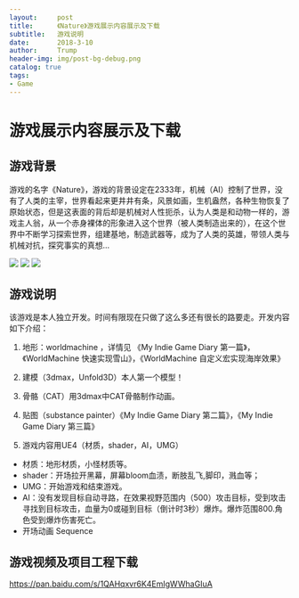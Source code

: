 ```yaml
---
layout:     post
title:      《Nature》游戏展示内容展示及下载
subtitle:   游戏说明
date:       2018-3-10
author:     Trump
header-img: img/post-bg-debug.png
catalog: true
tags:
- Game
---
```


# 游戏展示内容展示及下载

## 游戏背景
游戏的名字《Nature》，游戏的背景设定在2333年，机械（AI）控制了世界，没有了人类的主宰，世界看起来更井井有条，风景如画，生机盎然，各种生物恢复了原始状态，但是这表面的背后却是机械对人性扼杀，认为人类是和动物一样的，游戏主人翁，从一个赤身裸体的形象进入这个世界（被人类制造出来的），在这个世界中不断学习探索世界，组建基地，制造武器等，成为了人类的英雄，带领人类与机械对抗，探究事实的真想...

![](http://mingchuan.wang/img/MyIndieGameDiary/8.png)
![](http://mingchuan.wang/img/MyIndieGameDiary/9.png)
![](http://mingchuan.wang/img/MyIndieGameDiary/10.png)

## 游戏说明
该游戏是本人独立开发。时间有限现在只做了这么多还有很长的路要走。开发内容如下介绍：

1. 地形：worldmachine ，详情见 《My Indie Game Diary 第一篇》，《WorldMachine 快速实现雪山》，《WorldMachine 自定义宏实现海岸效果》

2. 建模（3dmax，Unfold3D）本人第一个模型！

3. 骨骼（CAT）用3dmax中CAT骨骼制作动画。

4. 贴图（substance painter）《My Indie Game Diary 第二篇》，《My Indie Game Diary 第三篇》

5. 游戏内容用UE4（材质，shader，AI，UMG）

- 材质：地形材质，小怪材质等。  
- shader：开场拉开黑幕，屏幕bloom血渍，断肢乱飞,脚印，溅血等；   
- UMG：开始游戏和结束游戏。   
- AI：没有发现目标自动寻路，在效果视野范围内（500）攻击目标，受到攻击寻找到目标攻击，血量为0或碰到目标（倒计时3秒）爆炸。爆炸范围800.角色受到爆炸伤害死亡。
- 开场动画 Sequence
    
    
    
## 游戏视频及项目工程下载

https://pan.baidu.com/s/1QAHqxvr6K4EmIgWWhaGIuA




